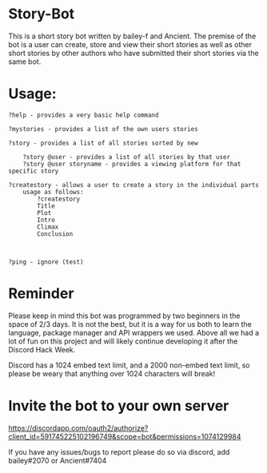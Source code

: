 # Story-Bot

This is a short story bot written by bailey-f and Ancient.
The premise of the bot is a user can create, store and view their short stories as well as other short stories by other authors who have submitted their short stories via the same bot.

# Usage:
```
?help - provides a very basic help command

?mystories - provides a list of the own users stories

?story - provides a list of all stories sorted by new

    ?story @user - provides a list of all stories by that user
    ?story @user storyname - provides a viewing platform for that specific story

?createstory - allows a user to create a story in the individual parts
    usage as follows:
        ?createstory
        Title
        Plot
        Intro
        Climax
        Conclusion



?ping - ignore (test)
```
# Reminder

Please keep in mind this bot was programmed by two beginners in the space of 2/3 days. It is not the best, but it is a way for us both to learn the language, package manager and API wrappers we used. Above all we had a lot of fun on this project and will likely continue developing it after the Discord Hack Week.

Discord has a 1024 embed text limit, and a 2000 non-embed text limit, so please be weary that anything over 1024 characters will break! 

# Invite the bot to your own server

https://discordapp.com/oauth2/authorize?client_id=591745225102196749&scope=bot&permissions=1074129984

If you have any issues/bugs to report please do so via discord, add bailey#2070 or Ancient#7404